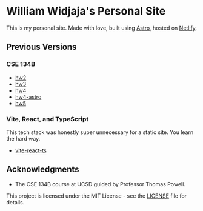 # William Widjaja's Personal Site

This is my personal site. Made with love, built using [Astro](https://astro.build/), hosted on [Netlify](https://www.netlify.com/).

## Previous Versions

### CSE 134B

- [hw2](https://wwidjaja0-cse134-hw2.netlify.app/)
- [hw3](https://wwidjaja0-cse134-hw3.netlify.app/)
- [hw4](https://wwidjaja0-cse134-hw4.netlify.app/)
- [hw4-astro](https://wwidjaja0-cse134-hw4-astro.netlify.app/)
- [hw5](https://wwidjaja0-cse134-hw5.netlify.app/)

### Vite, React, and TypeScript

This tech stack was honestly super unnecessary for a static site. You learn the hard way.

- [vite-react-ts](https://portfolio-ckzk33gkp-widjaja0s-projects.vercel.app/)

## Acknowledgments

- The CSE 134B course at UCSD guided by Professor Thomas Powell.

This project is licensed under the MIT License - see the [LICENSE](LICENSE) file for details.
